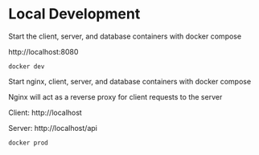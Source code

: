# Local Development

Start the client, server, and database containers with docker compose

http://localhost:8080

```docker dev```

Start nginx, client, server, and database containers with docker compose

Nginx will act as a reverse proxy for client requests to the server

Client: http://localhost

Server: http://localhost/api

```docker prod```